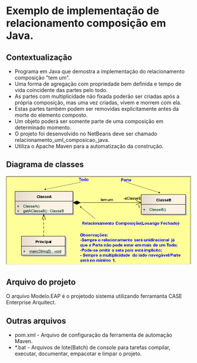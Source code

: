 # Exemplo de implementação de relacionamento composição em Java.

## Contextualização

- Programa em Java que demostra a implementação do relacionamento composição "tem um".<br>
- Uma forma de agregação com propriedade bem definida e tempo de vida coincidente das partes pelo todo. <br>
- As partes com multiplicidade não fixada poderão ser criadas após a própria composição, mas uma vez criadas, vivem e morrem com ela.<br> 
- Estas partes também podem ser removidas explicitamente antes da morte do elemento composto.<br>
- Um objeto poderá ser somente parte de uma composição em determinado momento.
- O projeto foi desenvolvido no NetBeans deve ser chamado relacionamento_uml_composicao_java.<br>
- Utiliza o Apache Maven para a automatização da construção.<br>

## Diagrama de classes

![Diagrama de classe](diagramadeclasse.png)

## Arquivo do projeto

O arquivo Modelo.EAP é o projetodo sistema utilizando ferramanta CASE Enterprise Arquitect.

## Outras arquivos
- pom.xml - Arquivo de configuração da ferramenta de automação Maven.
- *.bat - Arquivos de lote(Batch) de console para tarefas compilar, executar, documentar, empacotar e limpar o projeto.